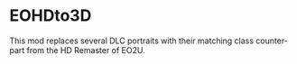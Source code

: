 # EOHDto3D
This mod replaces several DLC portraits with their matching class counter-part from the HD Remaster of EO2U.
